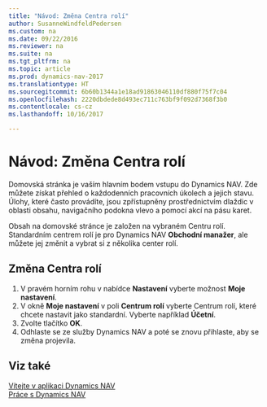```yaml
---
title: "Návod: Změna Centra rolí"
author: SusanneWindfeldPedersen
ms.custom: na
ms.date: 09/22/2016
ms.reviewer: na
ms.suite: na
ms.tgt_pltfrm: na
ms.topic: article
ms.prod: dynamics-nav-2017
ms.translationtype: HT
ms.sourcegitcommit: 6b60b1344a1e18ad91863046110df880f75f7c04
ms.openlocfilehash: 2220dbdede8d493ec711c763bf9f092d7368f3b0
ms.contentlocale: cs-cz
ms.lasthandoff: 10/16/2017

---
```


# <a name="how-to-change-the-role-center"></a>Návod: Změna Centra rolí
Domovská stránka je vaším hlavním bodem vstupu do Dynamics NAV. Zde můžete získat přehled o každodenních pracovních úkolech a jejich stavu. Úlohy, které často provádíte, jsou zpřístupněny prostřednictvím dlaždic v oblasti obsahu, navigačního podokna vlevo a pomocí akcí na pásu karet.

Obsah na domovské stránce je založen na vybraném Centru rolí. Standardním centrem rolí je pro Dynamics NAV  **Obchodní manažer**, ale můžete jej změnit a vybrat si z několika center rolí.

## <a name="to-change-role-center"></a>Změna Centra rolí
1. V pravém horním rohu v nabídce **Nastavení** vyberte možnost **Moje nastavení**.
2. V okně **Moje nastavení** v poli **Centrum rolí** vyberte Centrum rolí, které chcete nastavit jako standardní. Vyberte například **Účetní**.
3. Zvolte tlačítko **OK**.
4. Odhlaste se ze služby Dynamics NAV a poté se znovu přihlaste, aby se změna projevila.

## <a name="see-also"></a>Viz také
[Vítejte v aplikaci Dynamics NAV](across-get-started.md)  
[Práce s Dynamics NAV](ui-work-product.md)  

